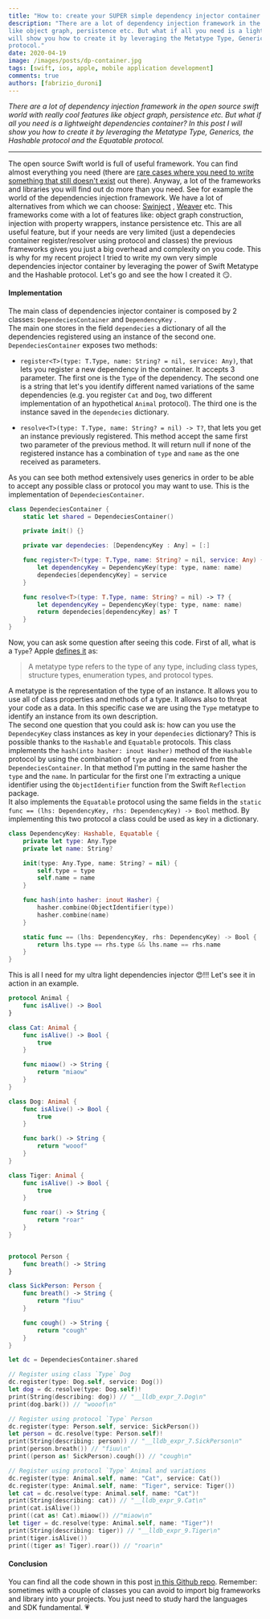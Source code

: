 ```yaml
---
title: "How to: create your SUPER simple dependency injector container in Swift"
description: "There are a lot of dependency injection framework in the open source swift world with really cool features
like object graph, persistence etc. But what if all you need is a lightweight dependencies container? In this post I
will show you how to create it by leveraging the Metatype Type, Generics, the Hashable protocol and the Equatable
protocol."
date: 2020-04-19
image: /images/posts/dp-container.jpg
tags: [swift, ios, apple, mobile application development]
comments: true
authors: [fabrizio_duroni]
---
```


*There are a lot of dependency injection framework in the open source swift world with really cool features like object
graph, persistence etc. But what if all you need is a lightweight dependencies container? In this post I will show you
how to create it by leveraging the Metatype Type, Generics, the Hashable protocol and the Equatable protocol.*

---

The open source Swift world is full of useful framework. You can find almost everything you need (there
are [rare cases where you need to write something that still doesn't exist](https://www.fabrizioduroni.it/2018/05/07/born-id3tageditor-mp3id3tagger/ "id3 tag editor")
out there). Anyway, a lot of the frameworks and libraries you will find out do more than you need. See for example the
world of the dependencies injection framework. We have a lot of alternatives from which we can
choose: [Swinject](https://github.com/Swinject/Swinject "dependencies injection swift Swinject")
, [Weaver](https://github.com/scribd/Weaver "dependecies injection swift Weaver") etc. This frameworks come with a lot
of features like: object graph construction, injection with property wrappers, instance persistence etc. This are all
useful feature, but if your needs are very limited (just a dependecies container register/resolver using protocol and
classes) the previous frameworks gives you just a big overhead and complexity on you code. This is why for my recent
project I tried to write my own very simple dependencies injector container by leveraging the power of Swift Metatype
and the Hashable protocol. Let's go and see the how I created it :smirk:.

#### Implementation

The main class of dependencies injector container is composed by 2 classes: `DependeciesContainer` and `DependencyKey`
.  
The main one stores in the field `dependecies` a dictionary of all the dependencies registered using an instance of the
second one. `DependeciesContainer` exposes two methods:

* `register<T>(type: T.Type, name: String? = nil, service: Any)`, that lets you register a new dependency in the
  container. It accepts 3 parameter. The first one is the `Type` of the dependency. The second one is a string that
  let's you identify different named variations of the same dependencies (e.g. you register `Cat` and `Dog`, two
  different implementation of an hypothetical `Animal` protocol). The third one is the instance saved in
  the `dependecies` dictionary.

* `resolve<T>(type: T.Type, name: String? = nil) -> T?`, that lets you get an instance previously registered. This
  method accept the same first two parameter of the previous method. It will return null if none of the registered
  instance has a combination of `type` and `name` as the one received as parameters.

As you can see both method extensively uses generics in order to be able to accept any possible class or protocol you
may want to use. This is the implementation of `DependeciesContainer`.

```swift
class DependeciesContainer {
    static let shared = DependeciesContainer()

    private init() {}

    private var dependecies: [DependencyKey : Any] = [:]

    func register<T>(type: T.Type, name: String? = nil, service: Any) {
        let dependencyKey = DependencyKey(type: type, name: name)
        dependecies[dependencyKey] = service
    }

    func resolve<T>(type: T.Type, name: String? = nil) -> T? {
        let dependencyKey = DependencyKey(type: type, name: name)
        return dependecies[dependencyKey] as? T
    }
}
```

Now, you can ask some question after seeing this code. First of all, what is a `Type`?
Apple [defines it](https://docs.swift.org/swift-book/ReferenceManual/Types.html#grammar_metatype-type "swift metatype")
as:

> A metatype type refers to the type of any type, including class types, structure types, enumeration types, and protocol types.

A metatype is the representation of the type of an instance. It allows you to use all of class properties and methods of
a type. It allows also to threat your code as a data. In this specific case we are using the `Type` metatype to identify
an instance from its own description.  
The second one question that you could ask is: how can you use the `DependecyKey` class instances as key in
your `dependecies` dictionary? This is possible thanks to the `Hashable` and `Equatable` protocols. This class
implements the `hash(into hasher: inout Hasher)` method of the `Hashable` protocol by using the combination of `type`
and `name` received from the `DependeciesContainer`. In that method I'm putting in the same hasher the `type` and
the `name`. In particular for the first one I'm extracting a unique identifier using the `ObjectIdentifier` function
from the Swift `Reflection` package.  
It also implements the `Equatable` protocol using the same fields in
the `static func == (lhs: DependencyKey, rhs: DependencyKey) -> Bool` method. By implementing this two protocol a class
could be used as key in a dictionary.

```swift
class DependencyKey: Hashable, Equatable {
    private let type: Any.Type
    private let name: String?

    init(type: Any.Type, name: String? = nil) {
        self.type = type
        self.name = name
    }

    func hash(into hasher: inout Hasher) {
        hasher.combine(ObjectIdentifier(type))
        hasher.combine(name)
    }

    static func == (lhs: DependencyKey, rhs: DependencyKey) -> Bool {
        return lhs.type == rhs.type && lhs.name == rhs.name
    }
}
```

This is all I need for my ultra light dependencies injector :heart_eyes:!!! Let's see it in action in an example.

```swift
protocol Animal {
    func isAlive() -> Bool
}

class Cat: Animal {
    func isAlive() -> Bool {
        true
    }

    func miaow() -> String {
        return "miaow"
    }
}

class Dog: Animal {
    func isAlive() -> Bool {
        true
    }

    func bark() -> String {
        return "wooof"
    }
}

class Tiger: Animal {
    func isAlive() -> Bool {
        true
    }

    func roar() -> String {
        return "roar"
    }
}


protocol Person {
    func breath() -> String
}

class SickPerson: Person {
    func breath() -> String {
        return "fiuu"
    }

    func cough() -> String {
        return "cough"
    }
}

let dc = DependeciesContainer.shared

// Register using class `Type` Dog
dc.register(type: Dog.self, service: Dog())
let dog = dc.resolve(type: Dog.self)!
print(String(describing: dog)) // "__lldb_expr_7.Dog\n"
print(dog.bark()) // "wooof\n"

// Register using protocol `Type` Person
dc.register(type: Person.self, service: SickPerson())
let person = dc.resolve(type: Person.self)!
print(String(describing: person)) // "__lldb_expr_7.SickPerson\n"
print(person.breath()) // "fiuu\n"
print((person as! SickPerson).cough()) // "cough\n"

// Register using protocol `Type` Animal and variations
dc.register(type: Animal.self, name: "Cat", service: Cat())
dc.register(type: Animal.self, name: "Tiger", service: Tiger())
let cat = dc.resolve(type: Animal.self, name: "Cat")!
print(String(describing: cat)) // "__lldb_expr_9.Cat\n"
print(cat.isAlive())
print((cat as! Cat).miaow()) //"miaow\n"
let tiger = dc.resolve(type: Animal.self, name: "Tiger")!
print(String(describing: tiger)) // "__lldb_expr_9.Tiger\n"
print(tiger.isAlive())
print((tiger as! Tiger).roar()) // "roar\n"
```

#### Conclusion

You can find all the code shown in this
post [in this Github repo](https://github.com/chicio/dependencies-injection-swift-example "custom tab bar swiftui").
Remember: sometimes with a couple of classes you can avoid to import big frameworks and library into your projects. You
just need to study hard the languages and SDK fundamental. :heartpulse:

